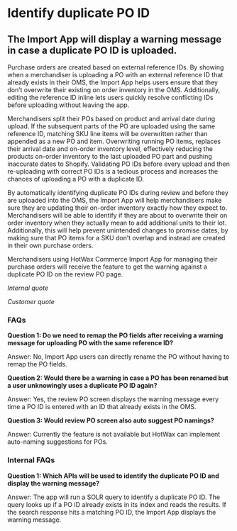 # Identify duplicate PO ID

## The Import App will display a warning message in case a duplicate PO ID is uploaded.

Purchase orders are created based on external reference IDs. By showing when a merchandiser is uploading a PO with an external reference ID that already exists in their OMS, the Import App helps users ensure that they don’t overwrite their existing on order inventory in the OMS. Additionally, editing the reference ID inline lets users quickly resolve conflicting IDs before uploading without leaving the app.

Merchandisers split their POs based on product and arrival date during upload. If the subsequent parts of the PO are uploaded using the same reference ID, matching SKU line items will be overwritten rather than appended as a new PO and item. Overwriting running PO items, replaces their arrival date and on-order inventory level, effectively reducing the products on-order inventory to the last uploaded PO part and pushing inaccurate dates to Shopify. Validating PO IDs before every upload and then re-uploading with correct PO IDs is a tedious process and increases the chances of uploading a PO with a duplicate ID. 

By automatically identifying duplicate PO IDs during review and before they are uploaded into the OMS, the Import App will help merchandisers make sure they are updating their on-order inventory exactly how they expect to. Merchandisers will be able to identify if they are about to overwrite their on order inventory when they actually mean to add additional units to their lot. Additionally, this will help prevent unintended changes to promise dates, by making sure that PO items for a SKU don’t overlap and instead are created in their own purchase orders.

Merchandisers using HotWax Commerce Import App for managing their purchase orders will receive the feature to get the warning against a duplicate PO ID on the review PO page.

*Internal quote*

*Customer quote*

### FAQs

**Question 1: Do we need to remap the PO fields after receiving a warning message for uploading PO with the same reference ID?**

Answer: No, Import App users can directly rename the PO without having to remap the PO fields.

**Question 2: Would there be a warning in case a PO has been renamed but a user unknowingly uses a duplicate PO ID again?**

Answer:  Yes, the review PO screen displays the warning message every time a PO ID is entered with an ID that already exists in the OMS.

**Question 3: Would review PO screen also auto suggest PO namings?**

Answer: Currently the feature is not available but HotWax can implement auto-naming suggestions for POs.

### Internal FAQs

**Question 1: Which APIs will be used to identify the duplicate PO ID and display the warning message?**

Answer: The app will run a SOLR query to identify a duplicate PO ID. The query looks up if a PO ID already exists in its index and reads the results. If the search response hits a matching PO ID, the Import App displays the warning message.
